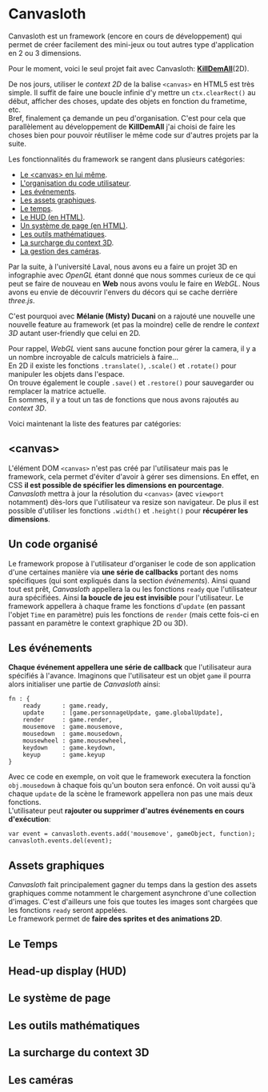 Canvasloth
==========

Canvasloth est un framework (encore en cours de développement) qui permet de créer facilement des mini-jeux ou tout autres type d'application en 2 ou 3 dimensions.

Pour le moment, voici le seul projet fait avec Canvasloth: **[KillDemAll](http://mr21.fr/KillDemAll/)**(2D).

De nos jours, utiliser le *context 2D* de la balise `<canvas>` en
HTML5 est très simple. Il suffit de faire une boucle infinie d'y mettre un `ctx.clearRect()` au début, afficher des choses, update des objets en fonction du frametime, etc.  
Bref, finalement ça demande un peu d'organisation.
C'est pour cela que parallèlement au développement de **KillDemAll** j'ai choisi de faire les choses bien pour pouvoir réutiliser le même code sur d'autres projets par la suite.

Les fonctionnalités du framework se rangent dans plusieurs catégories:
* [Le &lt;canvas&gt; en lui même](#canvas).
* [L'organisation du code utilisateur](#un-code-organis%C3%A9).
* [Les événements](#les-%C3%A9v%C3%A9nements).
* [Les assets graphiques](#assets-graphiques).
* [Le temps](#le-temps).
* [Le HUD (en HTML)](#head-up-display-hud).
* [Un système de page (en HTML)](#le-syst%C3%A8me-de-page).
* [Les outils mathématiques](#les-outils-math%C3%A9matiques).
* [La surcharge du context 3D](#la-surcharge-du-context-3d).
* [La gestion des caméras](#les-cam%C3%A9ras).

Par la suite, à l'université Laval, nous avons eu a faire un projet 3D en infographie avec *OpenGL* étant donné que nous sommes curieux de ce qui peut se faire de nouveau en **Web** nous avons voulu le faire en *WebGL*. Nous avons eu envie de découvrir l'envers du décors qui se cache derrière *three.js*.  

C'est pourquoi avec **Mélanie (Misty) Ducani** on a rajouté une nouvelle une nouvelle feature au framework (et pas la moindre) celle de rendre le *context 3D* autant user-friendly que celui en 2D.

Pour rappel, *WebGL* vient sans aucune fonction pour gérer la camera, il y a un nombre incroyable de calculs matriciels à faire...  
En 2D il existe les fonctions `.translate()`, `.scale()` et `.rotate()` pour manipuler les objets dans l'espace.  
On trouve également le couple `.save()` et `.restore()` pour sauvegarder ou remplacer la matrice actuelle.  
En sommes, il y a tout un tas de fonctions que nous avons rajoutés au *context 3D*.

Voici maintenant la liste des features par catégories:

&lt;canvas&gt;
--------------
L'élément DOM `<canvas>` n'est pas créé par l'utilisateur mais pas le framework, cela permet d'éviter d'avoir à gérer ses dimensions. En effet, en CSS **il est possible de spécifier les dimensions en pourcentage**. *Canvasloth* mettra à jour la résolution du `<canvas>` (avec `viewport` notamment) dès-lors que l'utilisateur va resize son navigateur. De plus il est possible d'utiliser les fonctions `.width()` et `.height()` pour **récupérer les dimensions**.

Un code organisé
----------------
Le framework propose à l'utilisateur d'organiser le code de son application d'une certaines manière via **une série de callbacks** portant des noms spécifiques (qui sont expliqués dans la section *événements*). Ainsi quand tout est prêt, *Canvasloth* appellera la ou les fonctions `ready` que l'utilisateur aura spécifiées. Ainsi **la boucle de jeu est invisible** pour l'utilisateur. Le framework appellera à chaque frame les fonctions d'`update` (en passant l'objet `Time` en paramètre) puis les fonctions de `render` (mais cette fois-ci en passant en paramètre le context graphique 2D ou 3D).

Les événements
--------------
**Chaque événement appellera une série de callback** que l'utilisateur aura spécifiés à l'avance.
Imaginons que l'utilisateur est un objet `game` il pourra alors initialiser une partie de *Canvasloth* ainsi:

    fn : {
        ready      : game.ready,
        update     : [game.personnageUpdate, game.globalUpdate],
        render     : game.render,
        mousemove  : game.mousemove,
        mousedown  : game.mousedown,
        mousewheel : game.mousewheel,
        keydown    : game.keydown,
        keyup      : game.keyup
    }

Avec ce code en exemple, on voit que le framework executera la fonction `obj.mousedown` à chaque fois qu'un bouton sera enfoncé. On voit aussi qu'à chaque `update` de la scène le framework appellera non pas une mais deux fonctions.  
L'utilisateur peut **rajouter ou supprimer d'autres événements en cours d'exécution**:  

    var event = canvasloth.events.add('mousemove', gameObject, function);
    canvasloth.events.del(event);

Assets graphiques
-----------------
*Canvasloth* fait principalement gagner du temps dans la gestion des assets graphiques comme notamment le chargement asynchrone d'une collection d'images.
C'est d'ailleurs une fois que toutes les images sont chargées que les fonctions `ready` seront appelées.  
Le framework permet de **faire des sprites et des animations 2D**.

Le Temps
--------


Head-up display (HUD)
---------------------


Le système de page
------------------


Les outils mathématiques
------------------------


La surcharge du context 3D
--------------------------


Les caméras
-----------



